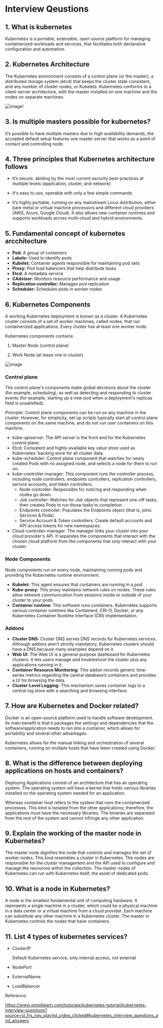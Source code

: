 # Interview Qeustions

## 1. What is kubernetes

Kubernetes is a portable, extensible, open source platform for managing containerized workloads and services, that facilitates both declarative configuration and automation.

## 2. Kubernetes Architecture

The Kubernetes environment consists of a control plane (or the master), a distributed storage system (etcd) that keeps the cluster state consistent, and any number of cluster nodes, or Kubelets. Kubernetes conforms to a client-server architecture, with the master installed on one machine and the nodes on separate machines.

![image!](./assets/kubernetes-constructs-concepts-architecture.jpg)

## 3. Is multiple masters possible for kubernetes?

It’s possible to have multiple masters due to high availability demands, the accepted default setup features one master server that works as a point of contact and controlling node.

## 4. Three principles that Kubernetes architecture follows

- It’s secure, abiding by the most current security best-practices at multiple levels (application, cluster, and network)

- It's easy to use, operable with only a few simple commands

- It’s highly portable, running on any mainstream Linux distribution, either bare metal or virtual machine processors and different cloud providers (AWS, Azure, Google Cloud). It also allows new container runtimes and supports workloads across multi-cloud and hybrid environments.

## 5. Fundamental concept of kubernetes arcchitecture

- **Pod:** A group of containers
- **Labels:** Used to identify pods
- **Kubelet:** Container agents responsible for maintaining pod sets
- **Proxy:** Pod load balancers that help distribute tasks
- **Etcd:** A metadata service
- **CAdvisor:** Monitors resource performance and usage
- **Replication controller:** Manages pod replication
- **Scheduler:** Schedules pods in worker nodes

## 6. Kubernetes Components

A working Kubernetes deployment is known as a cluster. A Kubernetes cluster consists of a set of worker machines, called nodes, that run containerized applications. Every cluster has at least one worker node.

Kubernetes components contains:

1. Master Node (control plane)

2. Work Node (at lease one in cluster)

![image](assets/components-of-kubernetes.svg)

### Control plane

The control plane's components make global decisions about the cluster (for example, scheduling), as well as detecting and responding to cluster events (for example, starting up a new pod when a deployment's replicas field is unsatisfied).

_Principle:_ Control plane components can be run on any machine in the cluster. However, for simplicity, set up scripts typically start all control plane components on the same machine, and do not run user containers on this machine.

- kube-apiserver: The API server is the front end for the Kubernetes control plane.
- Etcd: Consistent and highly-available key value store used as Kubernetes' backing store for all cluster data.
- kube-scheduler: Control plane component that watches for newly created Pods with no assigned node, and selects a node for them to run on.
- kube-controller-manager: This component runs the controller process, including node controllers, endpoints controllers, replication controllers, service accounts, and token controllers.
  - Node controller: Responsible for noticing and responding when nodes go down.
  - Job controller: Watches for Job objects that represent one-off tasks, then creates Pods to run those tasks to completion.
  - Endpoints controller: Populates the Endpoints object (that is, joins Services & Pods).
  - Service Account & Token controllers: Create default accounts and API access tokens for new namespaces.
- Cloud-controller-manager: The manager links your cluster into your cloud provider's API. It separates the components that interact with the chosen cloud platform from the components that only interact with your cluster.

### Node Components

Node components run on every node, maintaining running pods and providing the Kubernetes runtime environment.

- **Kubelet:** This agent ensures that containers are running in a pod.
- **Kube-proxy:** This proxy maintains network rules on nodes. These rules allow network communication from sessions inside or outside of your cluster to your pods.
- **Container runtime:** This software runs containers. Kubernetes supports various container runtimes like Containerd, CRI-O, Docker, or any Kubernetes Container Runtime Interface (CRI) implementation.

### Addons

- **Cluster DNS:** Cluster DNS serves DNS records for Kubernetes services. Although addons aren’t strictly mandatory, Kubernetes clusters should have a DNS because many examples depend on it.
- **Web UI:** The Web UI is a general-purpose dashboard for Kubernetes clusters. It lets users manage and troubleshoot the cluster plus any applications running in it.
- **Container Resource Monitoring:** This addon records generic time-series metrics regarding the central database’s containers and provides a UI for browsing the data.
- **Cluster-Level Logging:** This mechanism saves container logs to a central log store with a searching and browsing interface.

## 7. How are Kubernetes and Docker related?

Docker is an open-source platform used to handle software development. Its main benefit is that it packages the settings and dependencies that the software/application needs to run into a container, which allows for portability and several other advantages.

Kubernetes allows for the manual linking and orchestration of several containers, running on multiple hosts that have been created using Docker.

## 8. What is the difference between deploying applications on hosts and containers?

Deploying Applications consist of an architecture that has an operating system. The operating system will have a kernel that holds various libraries installed on the operating system needed for an application.

Whereas container host refers to the system that runs the containerized processes. This kind is isolated from the other applications; therefore, the applications must have the necessary libraries. The binaries are separated from the rest of the system and cannot infringe any other application.

## 9. Explain the working of the master node in Kubernetes?

The master node dignifies the node that controls and manages the set of worker nodes. This kind resembles a cluster in Kubernetes. The nodes are responsible for the cluster management and the API used to configure and manage the resources within the collection. The master nodes of Kubernetes can run with Kubernetes itself, the asset of dedicated pods.

## 10. What is a node in Kubernetes?

A node is the smallest fundamental unit of computing hardware. It represents a single machine in a cluster, which could be a physical machine in a data center or a virtual machine from a cloud provider. Each machine can substitute any other machine in a Kubernetes cluster. The master in Kubernetes controls the nodes that have containers.

## 11. List 4 types of kubernetes services?

- ClusterIP

  Default Kubernetes service, only internal access, not external

- NodePort

- ExternalName

- LoadBalancer

Reference:

https://www.simplilearn.com/tutorials/kubernetes-tutorial/kubernetes-interview-questions?source=sl_frs_nav_playlist_video_clicked#kubernetes_interview_questions_and_answers

